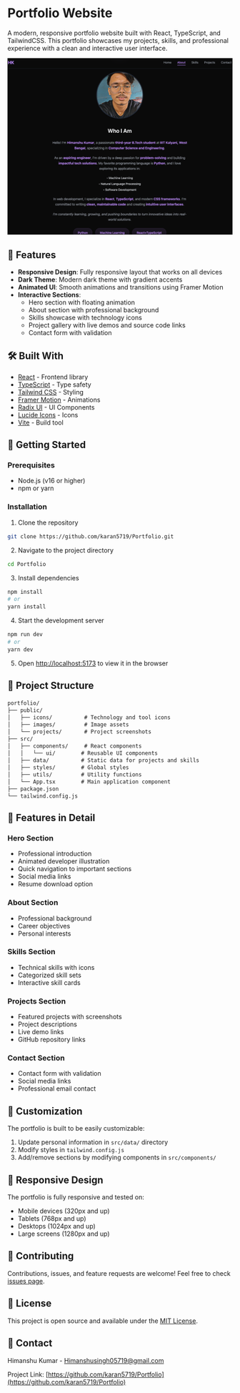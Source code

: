 # Portfolio Website

A modern, responsive portfolio website built with React, TypeScript, and TailwindCSS. This portfolio showcases my projects, skills, and professional experience with a clean and interactive user interface.

![Portfolio Preview](/public/projects/portfolio.png)

## 🌟 Features

- **Responsive Design**: Fully responsive layout that works on all devices
- **Dark Theme**: Modern dark theme with gradient accents
- **Animated UI**: Smooth animations and transitions using Framer Motion
- **Interactive Sections**:
  - Hero section with floating animation
  - About section with professional background
  - Skills showcase with technology icons
  - Project gallery with live demos and source code links
  - Contact form with validation

## 🛠️ Built With

- [React](https://reactjs.org/) - Frontend library
- [TypeScript](https://www.typescriptlang.org/) - Type safety
- [Tailwind CSS](https://tailwindcss.com/) - Styling
- [Framer Motion](https://www.framer.com/motion/) - Animations
- [Radix UI](https://www.radix-ui.com/) - UI Components
- [Lucide Icons](https://lucide.dev/) - Icons
- [Vite](https://vitejs.dev/) - Build tool

## 🚀 Getting Started

### Prerequisites

- Node.js (v16 or higher)
- npm or yarn

### Installation

1. Clone the repository
```bash
git clone https://github.com/karan5719/Portfolio.git
```

2. Navigate to the project directory
```bash
cd Portfolio
```

3. Install dependencies
```bash
npm install
# or
yarn install
```

4. Start the development server
```bash
npm run dev
# or
yarn dev
```

5. Open [http://localhost:5173](http://localhost:5173) to view it in the browser

## 📁 Project Structure

```
portfolio/
├── public/
│   ├── icons/          # Technology and tool icons
│   ├── images/         # Image assets
│   └── projects/       # Project screenshots
├── src/
│   ├── components/     # React components
│   │   └── ui/        # Reusable UI components
│   ├── data/          # Static data for projects and skills
│   ├── styles/        # Global styles
│   ├── utils/         # Utility functions
│   └── App.tsx        # Main application component
├── package.json
└── tailwind.config.js
```

## 🎨 Features in Detail

### Hero Section
- Professional introduction
- Animated developer illustration
- Quick navigation to important sections
- Social media links
- Resume download option

### About Section
- Professional background
- Career objectives
- Personal interests

### Skills Section
- Technical skills with icons
- Categorized skill sets
- Interactive skill cards

### Projects Section
- Featured projects with screenshots
- Project descriptions
- Live demo links
- GitHub repository links

### Contact Section
- Contact form with validation
- Social media links
- Professional email contact

## 🔧 Customization

The portfolio is built to be easily customizable:

1. Update personal information in `src/data/` directory
2. Modify styles in `tailwind.config.js`
3. Add/remove sections by modifying components in `src/components/`

## 📱 Responsive Design

The portfolio is fully responsive and tested on:
- Mobile devices (320px and up)
- Tablets (768px and up)
- Desktops (1024px and up)
- Large screens (1280px and up)

## 🤝 Contributing

Contributions, issues, and feature requests are welcome! Feel free to check [issues page](https://github.com/karan5719/Portfolio/issues).

## 📝 License

This project is open source and available under the [MIT License](LICENSE).

## 📧 Contact

Himanshu Kumar - [Himanshusingh05719@gmail.com](mailto:Himanshusingh05719@gmail.com)

Project Link: [https://github.com/karan5719/Portfolio](https://github.com/karan5719/Portfolio) 